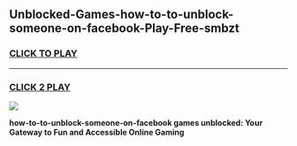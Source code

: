 
## Unblocked-Games-how-to-to-unblock-someone-on-facebook-Play-Free-smbzt
<h3>
<a href="https://premium76.site?title=how-to-to-unblock-someone-on-facebook&ref=18A1">CLICK TO PLAY</a></h3>
<hr>

<h3>
<a href="https://premium76.site?title=how-to-to-unblock-someone-on-facebook&ref=18A1">CLICK 2 PLAY</a>
  
</h3>

<a href="https://premium76.site?title=how-to-to-unblock-someone-on-facebook&ref=18A1"><img src="https://clearcache.store/games.png"></a>


**how-to-to-unblock-someone-on-facebook games unblocked: Your Gateway to Fun and Accessible Online Gaming**
